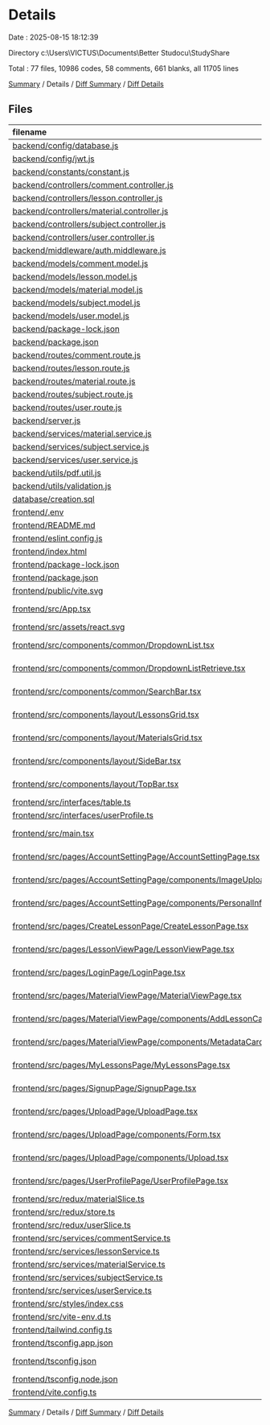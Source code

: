 # Details

Date : 2025-08-15 18:12:39

Directory c:\\Users\\VICTUS\\Documents\\Better Studocu\\StudyShare

Total : 77 files,  10986 codes, 58 comments, 661 blanks, all 11705 lines

[Summary](results.md) / Details / [Diff Summary](diff.md) / [Diff Details](diff-details.md)

## Files
| filename | language | code | comment | blank | total |
| :--- | :--- | ---: | ---: | ---: | ---: |
| [backend/config/database.js](/backend/config/database.js) | JavaScript | 14 | 0 | 5 | 19 |
| [backend/config/jwt.js](/backend/config/jwt.js) | JavaScript | 7 | 0 | 3 | 10 |
| [backend/constants/constant.js](/backend/constants/constant.js) | JavaScript | 10 | 0 | 2 | 12 |
| [backend/controllers/comment.controller.js](/backend/controllers/comment.controller.js) | JavaScript | 40 | 0 | 8 | 48 |
| [backend/controllers/lesson.controller.js](/backend/controllers/lesson.controller.js) | JavaScript | 46 | 0 | 9 | 55 |
| [backend/controllers/material.controller.js](/backend/controllers/material.controller.js) | JavaScript | 81 | 1 | 13 | 95 |
| [backend/controllers/subject.controller.js](/backend/controllers/subject.controller.js) | JavaScript | 27 | 0 | 3 | 30 |
| [backend/controllers/user.controller.js](/backend/controllers/user.controller.js) | JavaScript | 73 | 0 | 11 | 84 |
| [backend/middleware/auth.middleware.js](/backend/middleware/auth.middleware.js) | JavaScript | 23 | 0 | 7 | 30 |
| [backend/models/comment.model.js](/backend/models/comment.model.js) | JavaScript | 65 | 2 | 18 | 85 |
| [backend/models/lesson.model.js](/backend/models/lesson.model.js) | JavaScript | 68 | 0 | 18 | 86 |
| [backend/models/material.model.js](/backend/models/material.model.js) | JavaScript | 163 | 4 | 42 | 209 |
| [backend/models/subject.model.js](/backend/models/subject.model.js) | JavaScript | 21 | 0 | 5 | 26 |
| [backend/models/user.model.js](/backend/models/user.model.js) | JavaScript | 117 | 3 | 28 | 148 |
| [backend/package-lock.json](/backend/package-lock.json) | JSON | 1,689 | 0 | 1 | 1,690 |
| [backend/package.json](/backend/package.json) | JSON | 24 | 0 | 1 | 25 |
| [backend/routes/comment.route.js](/backend/routes/comment.route.js) | JavaScript | 8 | 0 | 4 | 12 |
| [backend/routes/lesson.route.js](/backend/routes/lesson.route.js) | JavaScript | 8 | 0 | 2 | 10 |
| [backend/routes/material.route.js](/backend/routes/material.route.js) | JavaScript | 11 | 0 | 4 | 15 |
| [backend/routes/subject.route.js](/backend/routes/subject.route.js) | JavaScript | 6 | 0 | 3 | 9 |
| [backend/routes/user.route.js](/backend/routes/user.route.js) | JavaScript | 13 | 0 | 4 | 17 |
| [backend/server.js](/backend/server.js) | JavaScript | 25 | 0 | 6 | 31 |
| [backend/services/material.service.js](/backend/services/material.service.js) | JavaScript | 67 | 5 | 21 | 93 |
| [backend/services/subject.service.js](/backend/services/subject.service.js) | JavaScript | 0 | 0 | 1 | 1 |
| [backend/services/user.service.js](/backend/services/user.service.js) | JavaScript | 63 | 0 | 14 | 77 |
| [backend/utils/pdf.util.js](/backend/utils/pdf.util.js) | JavaScript | 39 | 2 | 7 | 48 |
| [backend/utils/validation.js](/backend/utils/validation.js) | JavaScript | 15 | 0 | 3 | 18 |
| [database/creation.sql](/database/creation.sql) | MS SQL | 18 | 0 | 2 | 20 |
| [frontend/.env](/frontend/.env) | Properties | 17 | 0 | 6 | 23 |
| [frontend/README.md](/frontend/README.md) | Markdown | 58 | 0 | 12 | 70 |
| [frontend/eslint.config.js](/frontend/eslint.config.js) | JavaScript | 22 | 0 | 2 | 24 |
| [frontend/index.html](/frontend/index.html) | HTML | 13 | 0 | 1 | 14 |
| [frontend/package-lock.json](/frontend/package-lock.json) | JSON | 4,866 | 0 | 1 | 4,867 |
| [frontend/package.json](/frontend/package.json) | JSON | 43 | 0 | 1 | 44 |
| [frontend/public/vite.svg](/frontend/public/vite.svg) | XML | 1 | 0 | 0 | 1 |
| [frontend/src/App.tsx](/frontend/src/App.tsx) | TypeScript JSX | 48 | 2 | 9 | 59 |
| [frontend/src/assets/react.svg](/frontend/src/assets/react.svg) | XML | 1 | 0 | 0 | 1 |
| [frontend/src/components/common/DropdownList.tsx](/frontend/src/components/common/DropdownList.tsx) | TypeScript JSX | 82 | 0 | 9 | 91 |
| [frontend/src/components/common/DropdownListRetrieve.tsx](/frontend/src/components/common/DropdownListRetrieve.tsx) | TypeScript JSX | 15 | 0 | 5 | 20 |
| [frontend/src/components/common/SearchBar.tsx](/frontend/src/components/common/SearchBar.tsx) | TypeScript JSX | 21 | 0 | 3 | 24 |
| [frontend/src/components/layout/LessonsGrid.tsx](/frontend/src/components/layout/LessonsGrid.tsx) | TypeScript JSX | 33 | 0 | 3 | 36 |
| [frontend/src/components/layout/MaterialsGrid.tsx](/frontend/src/components/layout/MaterialsGrid.tsx) | TypeScript JSX | 36 | 0 | 4 | 40 |
| [frontend/src/components/layout/SideBar.tsx](/frontend/src/components/layout/SideBar.tsx) | TypeScript JSX | 92 | 0 | 11 | 103 |
| [frontend/src/components/layout/TopBar.tsx](/frontend/src/components/layout/TopBar.tsx) | TypeScript JSX | 113 | 4 | 16 | 133 |
| [frontend/src/interfaces/table.ts](/frontend/src/interfaces/table.ts) | TypeScript | 36 | 0 | 4 | 40 |
| [frontend/src/interfaces/userProfile.ts](/frontend/src/interfaces/userProfile.ts) | TypeScript | 36 | 0 | 4 | 40 |
| [frontend/src/main.tsx](/frontend/src/main.tsx) | TypeScript JSX | 16 | 0 | 2 | 18 |
| [frontend/src/pages/AccountSettingPage/AccountSettingPage.tsx](/frontend/src/pages/AccountSettingPage/AccountSettingPage.tsx) | TypeScript JSX | 91 | 2 | 5 | 98 |
| [frontend/src/pages/AccountSettingPage/components/ImageUpload.tsx](/frontend/src/pages/AccountSettingPage/components/ImageUpload.tsx) | TypeScript JSX | 31 | 0 | 7 | 38 |
| [frontend/src/pages/AccountSettingPage/components/PersonalInfo.tsx](/frontend/src/pages/AccountSettingPage/components/PersonalInfo.tsx) | TypeScript JSX | 231 | 0 | 20 | 251 |
| [frontend/src/pages/CreateLessonPage/CreateLessonPage.tsx](/frontend/src/pages/CreateLessonPage/CreateLessonPage.tsx) | TypeScript JSX | 115 | 0 | 12 | 127 |
| [frontend/src/pages/LessonViewPage/LessonViewPage.tsx](/frontend/src/pages/LessonViewPage/LessonViewPage.tsx) | TypeScript JSX | 66 | 0 | 13 | 79 |
| [frontend/src/pages/LoginPage/LoginPage.tsx](/frontend/src/pages/LoginPage/LoginPage.tsx) | TypeScript JSX | 145 | 9 | 17 | 171 |
| [frontend/src/pages/MaterialViewPage/MaterialViewPage.tsx](/frontend/src/pages/MaterialViewPage/MaterialViewPage.tsx) | TypeScript JSX | 583 | 13 | 56 | 652 |
| [frontend/src/pages/MaterialViewPage/components/AddLessonCard.tsx](/frontend/src/pages/MaterialViewPage/components/AddLessonCard.tsx) | TypeScript JSX | 87 | 0 | 11 | 98 |
| [frontend/src/pages/MaterialViewPage/components/MetadataCard.tsx](/frontend/src/pages/MaterialViewPage/components/MetadataCard.tsx) | TypeScript JSX | 17 | 0 | 2 | 19 |
| [frontend/src/pages/MyLessonsPage/MyLessonsPage.tsx](/frontend/src/pages/MyLessonsPage/MyLessonsPage.tsx) | TypeScript JSX | 67 | 0 | 13 | 80 |
| [frontend/src/pages/SignupPage/SignupPage.tsx](/frontend/src/pages/SignupPage/SignupPage.tsx) | TypeScript JSX | 297 | 0 | 26 | 323 |
| [frontend/src/pages/UploadPage/UploadPage.tsx](/frontend/src/pages/UploadPage/UploadPage.tsx) | TypeScript JSX | 195 | 1 | 31 | 227 |
| [frontend/src/pages/UploadPage/components/Form.tsx](/frontend/src/pages/UploadPage/components/Form.tsx) | TypeScript JSX | 0 | 0 | 1 | 1 |
| [frontend/src/pages/UploadPage/components/Upload.tsx](/frontend/src/pages/UploadPage/components/Upload.tsx) | TypeScript JSX | 120 | 0 | 12 | 132 |
| [frontend/src/pages/UserProfilePage/UserProfilePage.tsx](/frontend/src/pages/UserProfilePage/UserProfilePage.tsx) | TypeScript JSX | 141 | 0 | 20 | 161 |
| [frontend/src/redux/materialSlice.ts](/frontend/src/redux/materialSlice.ts) | TypeScript | 24 | 2 | 4 | 30 |
| [frontend/src/redux/store.ts](/frontend/src/redux/store.ts) | TypeScript | 9 | 0 | 1 | 10 |
| [frontend/src/redux/userSlice.ts](/frontend/src/redux/userSlice.ts) | TypeScript | 28 | 0 | 5 | 33 |
| [frontend/src/services/commentService.ts](/frontend/src/services/commentService.ts) | TypeScript | 78 | 0 | 13 | 91 |
| [frontend/src/services/lessonService.ts](/frontend/src/services/lessonService.ts) | TypeScript | 33 | 0 | 3 | 36 |
| [frontend/src/services/materialService.ts](/frontend/src/services/materialService.ts) | TypeScript | 17 | 0 | 5 | 22 |
| [frontend/src/services/subjectService.ts](/frontend/src/services/subjectService.ts) | TypeScript | 16 | 0 | 3 | 19 |
| [frontend/src/services/userService.ts](/frontend/src/services/userService.ts) | TypeScript | 111 | 0 | 9 | 120 |
| [frontend/src/styles/index.css](/frontend/src/styles/index.css) | PostCSS | 96 | 0 | 22 | 118 |
| [frontend/src/vite-env.d.ts](/frontend/src/vite-env.d.ts) | TypeScript | 0 | 1 | 1 | 2 |
| [frontend/tailwind.config.ts](/frontend/tailwind.config.ts) | TypeScript | 14 | 1 | 1 | 16 |
| [frontend/tsconfig.app.json](/frontend/tsconfig.app.json) | JSON | 34 | 3 | 4 | 41 |
| [frontend/tsconfig.json](/frontend/tsconfig.json) | JSON with Comments | 7 | 0 | 1 | 8 |
| [frontend/tsconfig.node.json](/frontend/tsconfig.node.json) | JSON | 21 | 2 | 3 | 26 |
| [frontend/vite.config.ts](/frontend/vite.config.ts) | TypeScript | 22 | 1 | 2 | 25 |

[Summary](results.md) / Details / [Diff Summary](diff.md) / [Diff Details](diff-details.md)